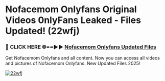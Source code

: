 # Nofacemom Onlyfans Original Videos 0nlyFans Leaked - Files Updated! (22wfj)

<h3>🔴 CLICK HERE 🌐==►► <a href="https://tinyurl.com/ehrbuxhb" rel="nofollow">Nofacemom Onlyfans Updated Files</a></h3>

Get Nofacemom Onlyfans and all content. Now you can access all videos and pictures of Nofacemom Onlyfans. New Updated Files 2025!

[![22wfj](https://i.imgur.com/lVYEuWS.gif)](https://tinyurl.com/ehrbuxhb)
